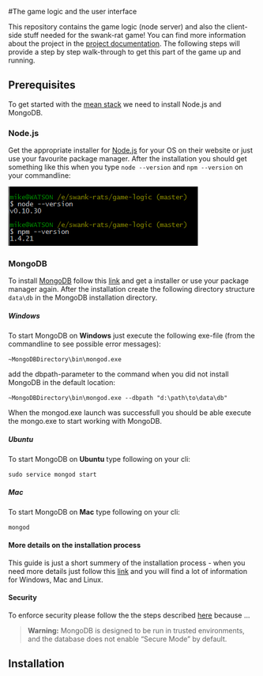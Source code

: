 #The game logic and the user interface

This repository contains the game logic (node server) and also the client-side stuff needed for the swank-rat game! You can find more information about the project in the [project documentation](https://github.com/swank-rats/docs).
The following steps will provide a step by step walk-through to get this part of the game up and running.

## Prerequisites
To get started with the [mean stack](http://mean.io/) we need to install Node.js and MongoDB.

### Node.js
Get the appropriate installer for [Node.js](http://nodejs.org/) for your OS on their website or just use your favourite package manager. After the installation you should get something like this when you type ```node --version``` and ```npm --version``` on your commandline:

![commandline node and npm](https://raw.githubusercontent.com/swank-rats/game-logic/master/documentation/images/node_npm.png)

### MongoDB
To install [MongoDB](http://docs.mongodb.org) follow this [link](http://www.mongodb.org/downloads) and get a installer or use your package manager again. After the installation create the following directory structure ```data\db``` in the MongoDB installation directory.

##### Windows
To start MongoDB on __Windows__ just execute the following exe-file (from the commandline to see possible error messages):
```
~MongoDBDirectory\bin\mongod.exe
```
add the dbpath-parameter to the command when you did not install MongoDB in the default location:
```
~MongoDBDirectory\bin\mongod.exe --dbpath "d:\path\to\data\db"

```
When the mongod.exe launch was successfull you should be able execute the mongo.exe to start working with MongoDB.

##### Ubuntu
To start MongoDB on __Ubuntu__ type following on your cli:
```
sudo service mongod start
```

##### Mac
To start MongoDB on __Mac__ type following on your cli:
```
mongod
```
  
#### More details on the installation process
This guide is just a short summery of the installation process - when you need more details just follow this [link](http://docs.mongodb.org/manual/installation/) and you will find a lot of information for Windows, Mac and Linux.

#### Security

To enforce security please follow the the steps described [here](http://docs.mongodb.org/manual/security/) because ...
> __Warning:__
> MongoDB is designed to be run in trusted environments, and the database does not enable “Secure Mode” by default.




## Installation





